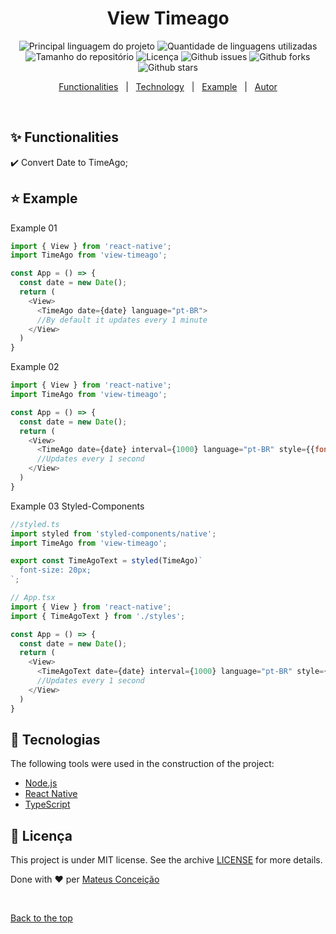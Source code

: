 <div align="center" id="top"> 
  <!-- <a href="https://nativetimeago.netlify.com">Demo</a> -->
</div>

<h1 align="center">View Timeago</h1>

<p align="center">
  <img alt="Principal linguagem do projeto" src="https://img.shields.io/github/languages/top/fera765/view-timeago?color=56BEB8">

  <img alt="Quantidade de linguagens utilizadas" src="https://img.shields.io/github/languages/count/fera765/view-timeago?color=56BEB8">

  <img alt="Tamanho do repositório" src="https://img.shields.io/github/repo-size/fera765/view-timeago?color=56BEB8">

  <img alt="Licença" src="https://img.shields.io/github/license/fera765/view-timeago?color=56BEB8">

  <img alt="Github issues" src="https://img.shields.io/github/issues/fera765/view-timeago?color=56BEB8" />

  <img alt="Github forks" src="https://img.shields.io/github/forks/fera765/view-timeago?color=56BEB8" />

  <img alt="Github stars" src="https://img.shields.io/github/stars/fera765/view-timeago?color=56BEB8" />
</p>

<!-- Status -->

<!-- <h4 align="center"> 
	🚧  View Timeago 🚀 Em construção...  🚧
</h4> 

<hr> -->

<p align="center">
  <a href="#sparkles-funcionalidades">Functionalities</a> &#xa0; | &#xa0;
  <a href="#rocket-tecnologias">Technology</a> &#xa0; | &#xa0;
  <a href="#star-example">Example</a> &#xa0; | &#xa0;
  <a href="https://github.com/fera765" target="_blank">Autor</a>
</p>

<br>

## :sparkles: Functionalities ##

:heavy_check_mark: Convert Date to TimeAgo;

## :star: Example ##

Example 01
```js
import { View } from 'react-native';
import TimeAgo from 'view-timeago';

const App = () => {
  const date = new Date();
  return (
    <View>
      <TimeAgo date={date} language="pt-BR">
      //By default it updates every 1 minute
    </View>
  )
}
```

Example 02
```js
import { View } from 'react-native';
import TimeAgo from 'view-timeago';

const App = () => {
  const date = new Date();
  return (
    <View>
      <TimeAgo date={date} interval={1000} language="pt-BR" style={{fontSize: 20}}>
      //Updates every 1 second
    </View>
  )
}
```

Example 03 Styled-Components
```js
//styled.ts
import styled from 'styled-components/native';
import TimeAgo from 'view-timeago';

export const TimeAgoText = styled(TimeAgo)`
  font-size: 20px;
`;

// App.tsx
import { View } from 'react-native';
import { TimeAgoText } from './styles';

const App = () => {
  const date = new Date();
  return (
    <View>
      <TimeAgoText date={date} interval={1000} language="pt-BR" style={{fontSize: 20}}>
      //Updates every 1 second
    </View>
  )
}
```

## :rocket: Tecnologias ##

The following tools were used in the construction of the project:

- [Node.js](https://nodejs.org/en/)
- [React Native](https://reactnative.dev/)
- [TypeScript](https://www.typescriptlang.org/)

## :memo: Licença ##


This project is under MIT license. See the archive [LICENSE](LICENSE.md) for more details.


Done with :heart: per <a href="https://github.com/fera765" target="_blank">Mateus Conceição</a>

&#xa0;

<a href="#top">Back to the top
</a>

